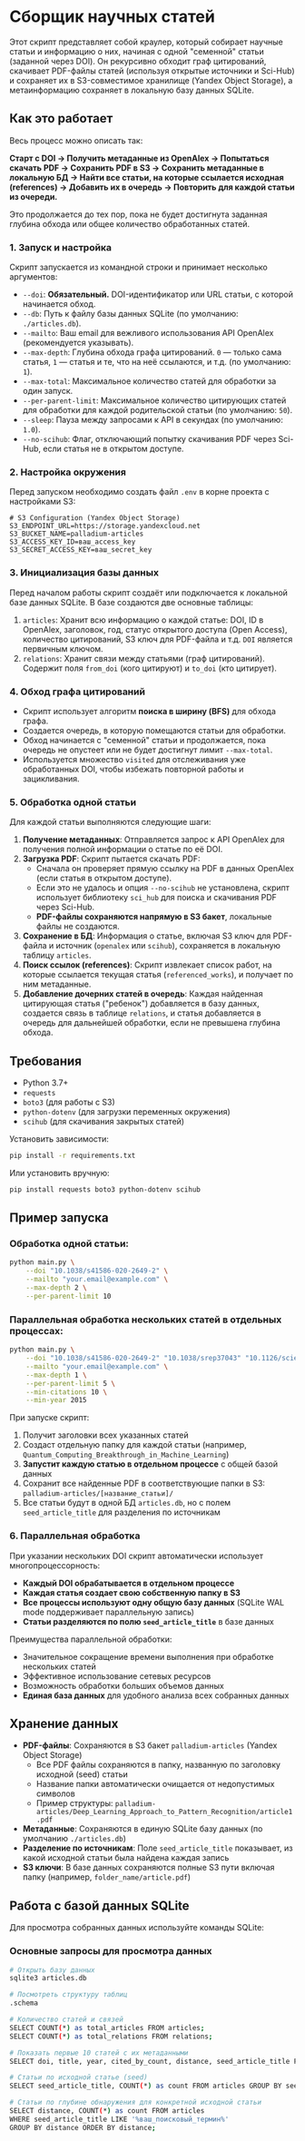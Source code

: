 # Сборщик научных статей

Этот скрипт представляет собой краулер, который собирает научные статьи и информацию о них, начиная с одной "семенной" статьи (заданной через DOI). Он рекурсивно обходит граф цитирований, скачивает PDF-файлы статей (используя открытые источники и Sci-Hub) и сохраняет их в S3-совместимое хранилище (Yandex Object Storage), а метаинформацию сохраняет в локальную базу данных SQLite.

## Как это работает

Весь процесс можно описать так:

**Старт с DOI → Получить метаданные из OpenAlex → Попытаться скачать PDF → Сохранить PDF в S3 → Сохранить метаданные в локальную БД → Найти все статьи, на которые ссылается исходная (references) → Добавить их в очередь → Повторить для каждой статьи из очереди.**

Это продолжается до тех пор, пока не будет достигнута заданная глубина обхода или общее количество обработанных статей.

### 1. Запуск и настройка

Скрипт запускается из командной строки и принимает несколько аргументов:

-   `--doi`: **Обязательный.** DOI-идентификатор или URL статьи, с которой начинается обход.
-   `--db`: Путь к файлу базы данных SQLite (по умолчанию: `./articles.db`).
-   `--mailto`: Ваш email для вежливого использования API OpenAlex (рекомендуется указывать).
-   `--max-depth`: Глубина обхода графа цитирований. `0` — только сама статья, `1` — статья и те, что на неё ссылаются, и т.д. (по умолчанию: `1`).
-   `--max-total`: Максимальное количество статей для обработки за один запуск.
-   `--per-parent-limit`: Максимальное количество цитирующих статей для обработки для каждой родительской статьи (по умолчанию: `50`).
-   `--sleep`: Пауза между запросами к API в секундах (по умолчанию: `1.0`).
-   `--no-scihub`: Флаг, отключающий попытку скачивания PDF через Sci-Hub, если статья не в открытом доступе.

### 2. Настройка окружения

Перед запуском необходимо создать файл `.env` в корне проекта с настройками S3:

```env
# S3 Configuration (Yandex Object Storage)
S3_ENDPOINT_URL=https://storage.yandexcloud.net
S3_BUCKET_NAME=palladium-articles
S3_ACCESS_KEY_ID=ваш_access_key
S3_SECRET_ACCESS_KEY=ваш_secret_key
```

### 3. Инициализация базы данных

Перед началом работы скрипт создаёт или подключается к локальной базе данных SQLite. В базе создаются две основные таблицы:

1.  `articles`: Хранит всю информацию о каждой статье: DOI, ID в OpenAlex, заголовок, год, статус открытого доступа (Open Access), количество цитирований, S3 ключ для PDF-файла и т.д. `DOI` является первичным ключом.
2.  `relations`: Хранит связи между статьями (граф цитирований). Содержит поля `from_doi` (кого цитируют) и `to_doi` (кто цитирует).

### 4. Обход графа цитирований

-   Скрипт использует алгоритм **поиска в ширину (BFS)** для обхода графа.
-   Создается очередь, в которую помещаются статьи для обработки.
-   Обход начинается с "семенной" статьи и продолжается, пока очередь не опустеет или не будет достигнут лимит `--max-total`.
-   Используется множество `visited` для отслеживания уже обработанных DOI, чтобы избежать повторной работы и зацикливания.

### 5. Обработка одной статьи

Для каждой статьи выполняются следующие шаги:

1.  **Получение метаданных**: Отправляется запрос к API OpenAlex для получения полной информации о статье по её DOI.
2.  **Загрузка PDF**: Скрипт пытается скачать PDF:
    -   Сначала он проверяет прямую ссылку на PDF в данных OpenAlex (если статья в открытом доступе).
    -   Если это не удалось и опция `--no-scihub` не установлена, скрипт использует библиотеку `sci_hub` для поиска и скачивания PDF через Sci-Hub.
    -   **PDF-файлы сохраняются напрямую в S3 бакет**, локальные файлы не создаются.
3.  **Сохранение в БД**: Информация о статье, включая S3 ключ для PDF-файла и источник (`openalex` или `scihub`), сохраняется в локальную таблицу `articles`.
4.  **Поиск ссылок (references)**: Скрипт извлекает список работ, на которые ссылается текущая статья (`referenced_works`), и получает по ним метаданные.
5.  **Добавление дочерних статей в очередь**: Каждая найденная цитирующая статья ("ребенок") добавляется в базу данных, создается связь в таблице `relations`, и статья добавляется в очередь для дальнейшей обработки, если не превышена глубина обхода.

## Требования

- Python 3.7+
- `requests`
- `boto3` (для работы с S3)
- `python-dotenv` (для загрузки переменных окружения)
- `scihub` (для скачивания закрытых статей)

Установить зависимости:
```bash
pip install -r requirements.txt
```

Или установить вручную:
```bash
pip install requests boto3 python-dotenv scihub
```

## Пример запуска

### Обработка одной статьи:
```bash
python main.py \
    --doi "10.1038/s41586-020-2649-2" \
    --mailto "your.email@example.com" \
    --max-depth 2 \
    --per-parent-limit 10
```

### Параллельная обработка нескольких статей в отдельных процессах:
```bash
python main.py \
    --doi "10.1038/s41586-020-2649-2" "10.1038/srep37043" "10.1126/science.abc123" \
    --mailto "your.email@example.com" \
    --max-depth 1 \
    --per-parent-limit 5 \
    --min-citations 10 \
    --min-year 2015
```

При запуске скрипт:
1. Получит заголовки всех указанных статей
2. Создаст отдельную папку для каждой статьи (например, `Quantum_Computing_Breakthrough_in_Machine_Learning`)
3. **Запустит каждую статью в отдельном процессе** с общей базой данных
4. Сохранит все найденные PDF в соответствующие папки в S3: `palladium-articles/[название_статьи]/`
5. Все статьи будут в одной БД `articles.db`, но с полем `seed_article_title` для разделения по источникам

### 6. Параллельная обработка

При указании нескольких DOI скрипт автоматически использует многопроцессорность:

- **Каждый DOI обрабатывается в отдельном процессе**
- **Каждая статья создает свою собственную папку в S3**
- **Все процессы используют одну общую базу данных** (SQLite WAL mode поддерживает параллельную запись)
- **Статьи разделяются по полю `seed_article_title`** в базе данных

Преимущества параллельной обработки:
- Значительное сокращение времени выполнения при обработке нескольких статей
- Эффективное использование сетевых ресурсов
- Возможность обработки больших объемов данных
- **Единая база данных** для удобного анализа всех собранных данных

## Хранение данных

- **PDF-файлы**: Сохраняются в S3 бакет `palladium-articles` (Yandex Object Storage)
  - Все PDF файлы сохраняются в папку, названную по заголовку исходной (seed) статьи
  - Название папки автоматически очищается от недопустимых символов
  - Пример структуры: `palladium-articles/Deep_Learning_Approach_to_Pattern_Recognition/article1.pdf`
- **Метаданные**: Сохраняются в единую SQLite базу данных (по умолчанию `./articles.db`)
- **Разделение по источникам**: Поле `seed_article_title` показывает, из какой исходной статьи была найдена каждая запись
- **S3 ключи**: В базе данных сохраняются полные S3 пути включая папку (например, `folder_name/article.pdf`)

## Работа с базой данных SQLite

Для просмотра собранных данных используйте команды SQLite:

### Основные запросы для просмотра данных

```bash
# Открыть базу данных
sqlite3 articles.db

# Посмотреть структуру таблиц
.schema

# Количество статей и связей
SELECT COUNT(*) as total_articles FROM articles;
SELECT COUNT(*) as total_relations FROM relations;

# Показать первые 10 статей с их метаданными
SELECT doi, title, year, cited_by_count, distance, seed_article_title FROM articles LIMIT 10;

# Статьи по исходной статье (seed)
SELECT seed_article_title, COUNT(*) as count FROM articles GROUP BY seed_article_title;

# Статьи по глубине обнаружения для конкретной исходной статьи
SELECT distance, COUNT(*) as count FROM articles 
WHERE seed_article_title LIKE '%ваш_поисковый_термин%' 
GROUP BY distance ORDER BY distance;
``` 